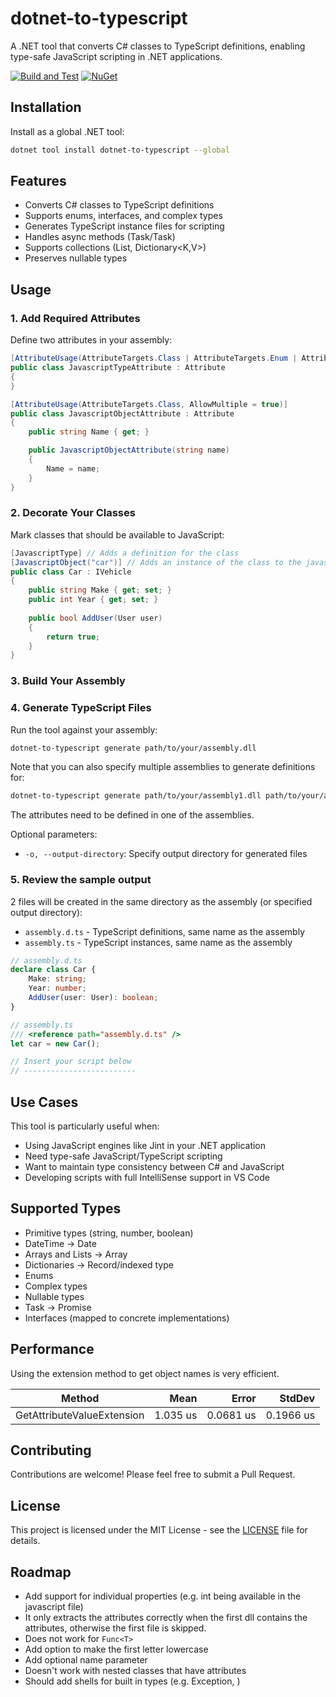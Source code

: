 # dotnet-to-typescript

A .NET tool that converts C# classes to TypeScript definitions, enabling type-safe JavaScript scripting in .NET applications.

[![Build and Test](https://github.com/mzbrau/dotnet-to-typescript/actions/workflows/build-and-test.yml/badge.svg)](https://github.com/mzbrau/dotnet-to-typescript/actions/workflows/build-and-test.yml)
[![NuGet](https://img.shields.io/nuget/v/dotnet-to-typescript.svg)](https://www.nuget.org/packages/dotnet-to-typescript/)

## Installation

Install as a global .NET tool:

```bash
dotnet tool install dotnet-to-typescript --global
```

## Features

- Converts C# classes to TypeScript definitions
- Supports enums, interfaces, and complex types
- Generates TypeScript instance files for scripting
- Handles async methods (Task/Task<T>)
- Supports collections (List<T>, Dictionary<K,V>)
- Preserves nullable types

## Usage

### 1. Add Required Attributes

Define two attributes in your assembly:

```csharp
[AttributeUsage(AttributeTargets.Class | AttributeTargets.Enum | AttributeTargets.Struct)]
public class JavascriptTypeAttribute : Attribute
{
}

[AttributeUsage(AttributeTargets.Class, AllowMultiple = true)]
public class JavascriptObjectAttribute : Attribute
{
    public string Name { get; }

    public JavascriptObjectAttribute(string name)
    {
        Name = name;
    }
}
```

### 2. Decorate Your Classes

Mark classes that should be available to JavaScript:

```csharp
[JavascriptType] // Adds a definition for the class
[JavascriptObject("car")] // Adds an instance of the class to the javascript context
public class Car : IVehicle
{
    public string Make { get; set; }
    public int Year { get; set; }
 
    public bool AddUser(User user)
    {
        return true;
    }
}
```

### 3. Build Your Assembly

### 4. Generate TypeScript Files

Run the tool against your assembly:

```bash
dotnet-to-typescript generate path/to/your/assembly.dll
```
Note that you can also specify multiple assemblies to generate definitions for:

```bash
dotnet-to-typescript generate path/to/your/assembly1.dll path/to/your/assembly2.dll
```

The attributes need to be defined in one of the assemblies.

Optional parameters:
- `-o, --output-directory`: Specify output directory for generated files

### 5. Review the sample output

2 files will be created in the same directory as the assembly (or specified output directory):

- `assembly.d.ts` - TypeScript definitions, same name as the assembly
- `assembly.ts` - TypeScript instances, same name as the assembly

```typescript
// assembly.d.ts
declare class Car {
    Make: string;
    Year: number;
    AddUser(user: User): boolean;
}

// assembly.ts
/// <reference path="assembly.d.ts" />
let car = new Car();

// Insert your script below
// -------------------------
```

## Use Cases

This tool is particularly useful when:
- Using JavaScript engines like Jint in your .NET application
- Need type-safe JavaScript/TypeScript scripting
- Want to maintain type consistency between C# and JavaScript
- Developing scripts with full IntelliSense support in VS Code

## Supported Types

- Primitive types (string, number, boolean)
- DateTime → Date
- Arrays and Lists → Array
- Dictionaries → Record/indexed type
- Enums
- Complex types
- Nullable types
- Task<T> → Promise<T>
- Interfaces (mapped to concrete implementations)

## Performance

Using the extension method to get object names is very efficient.

| Method                     | Mean     | Error     | StdDev    |
|--------------------------- |---------:|----------:|----------:|
| GetAttributeValueExtension | 1.035 us | 0.0681 us | 0.1966 us |

## Contributing

Contributions are welcome! Please feel free to submit a Pull Request.

## License

This project is licensed under the MIT License - see the [LICENSE](LICENSE) file for details.

## Roadmap

- Add support for individual properties (e.g. int being available in the javascript file)
- It only extracts the attributes correctly when the first dll contains the attributes, otherwise the first file is skipped.
- Does not work for `Func<T>`
- Add option to make the first letter lowercase
- Add optional name parameter
- Doesn't work with nested classes that have attributes
- Should add shells for built in types (e.g. Exception, )

